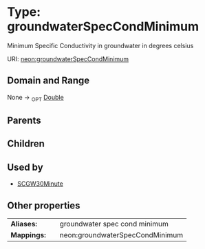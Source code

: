 
# Type: groundwaterSpecCondMinimum


Minimum Specific Conductivity in groundwater in degrees celsius

URI: [neon:groundwaterSpecCondMinimum](https://data.neonscience.org/groundwaterSpecCondMinimum)


## Domain and Range

None ->  <sub>OPT</sub> [Double](types/Double.md)

## Parents


## Children


## Used by

 * [SCGW30Minute](SCGW30Minute.md)

## Other properties

|  |  |  |
| --- | --- | --- |
| **Aliases:** | | groundwater spec cond minimum |
| **Mappings:** | | neon:groundwaterSpecCondMinimum |

